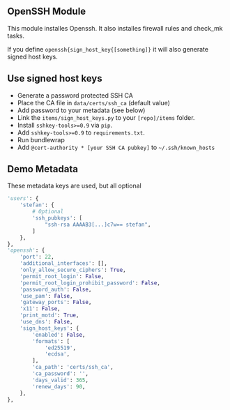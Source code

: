 OpenSSH Module
--------------

This module installes Openssh. It also installes firewall rules and check_mk tasks.

If you define `openssh{sign_host_key{[something]}` it will also generate signed host keys.

Use signed host keys
-------------
- Generate a password protected SSH CA
- Place the CA file in `data/certs/ssh_ca` (default value)
- Add password to your metadata (see below)
- Link the `items/sign_host_keys.py` to your `[repo]/items` folder.
- Install `sshkey-tools>=0.9` via `pip`.
- Add `sshkey-tools>=0.9` to `requirements.txt`.
- Run bundlewrap
- Add `@cert-authority * [your SSH CA pubkey]` to `~/.ssh/known_hosts`

Demo Metadata
-------------

These metadata keys are used, but all optional

```python
'users': {
    'stefan': {
        # Optional
        'ssh_pubkeys': [
            "ssh-rsa AAAAB3[...]c7w== stefan",
        ]
    },
},
'openssh': {
    'port': 22,
    'additional_interfaces': [],
    'only_allow_secure_ciphers': True,
    'permit_root_login': False,
    'permit_root_login_prohibit_password': False,
    'password_auth': False,
    'use_pam': False,
    'gateway_ports': False,
    'x11': False,
    'print_motd': True,
    'use_dns': False,
    'sign_host_keys': {
        'enabled': False,
        'formats': [
            'ed25519',
            'ecdsa',
        ],
        'ca_path': 'certs/ssh_ca',
        'ca_password': '',
        'days_valid': 365,
        'renew_days': 90,
    },
},
```
